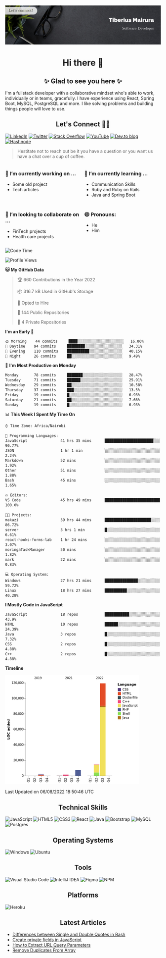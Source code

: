 ![cover-image](assets/images/banner.jpg)

<h1 align="center">
 Hi there 👋
</h1>

<h2 align="center"> ✨ Glad to see you here ✨ </h2>

I'm a fullstack developer with a collaborative mindset who's able to work, individually or in teams, gracefully. I have experience using React, Spring Boot, MySQL, PostgreSQL and more. I like solving problems and building things people will love to use.

<h2 align="center"> Let's Connect 🤝🏾 </h2>

[![LinkedIn](https://img.shields.io/badge/linkedin-%230077B5.svg?style=for-the-badge&logo=linkedin&logoColor=white)](https://www.linkedin.com/in/tiberius-mairura/) [![Twitter](https://img.shields.io/badge/Twitter-%231DA1F2.svg?style=for-the-badge&logo=Twitter&logoColor=white)](https://twitter.com/hermit_tiberius) [![Stack Overflow](https://img.shields.io/badge/-Stackoverflow-FE7A16?style=for-the-badge&logo=stack-overflow&logoColor=white)](https://stackoverflow.com/users/11869442/tiberius) [![YouTube](https://img.shields.io/badge/YouTube-%23FF0000.svg?style=for-the-badge&logo=YouTube&logoColor=white)](https://www.youtube.com/channel/UCEyv3oMzvLUv6tGs9KD_S_A) [![Dev.to blog](https://img.shields.io/badge/dev.to-0A0A0A?style=for-the-badge&logo=dev.to&logoColor=white)](https://dev.to/hermitex) [![Hashnode](https://img.shields.io/badge/Hashnode-2962FF?style=for-the-badge&logo=hashnode&logoColor=white)](https://hashnode.com/@hermitex)

> Hestitate not to reach out be it you have a question or you want us have a chat over a cup of coffee.

<div style="display: grid; gap: 0.5rem; grid-template-columns: repeat(2, 1fr);">

<div>

<h3>🔭  I’m currently working on ...</h3>

- Some old project
- Tech articles

</div>

<div>

<h3>🌱 I’m currently learning ...</h3>

- Communication Skills
- Ruby and Ruby on Rails
- Java and Spring Boot

</div>

<div>
<h3>👯 I’m looking to collaborate on ...</h3>

- FinTech projects
- Health care projects

</div>

<div>
<h3>😄 Pronouns:</h3>

- He
- Him
  
</div>

</div>

<!--START_SECTION:waka-->
![Code Time](http://img.shields.io/badge/Code%20Time-0%20secs-blue)

![Profile Views](http://img.shields.io/badge/Profile%20Views-19-blue)

**🐱 My GitHub Data** 

> 🏆 660 Contributions in the Year 2022
 > 
> 📦 316.7 kB Used in GitHub's Storage 
 > 
> 💼 Opted to Hire
 > 
> 📜 144 Public Repositories 
 > 
> 🔑 4 Private Repositories  
 > 
**I'm an Early 🐤** 

```text
🌞 Morning    44 commits     ████░░░░░░░░░░░░░░░░░░░░░   16.06% 
🌆 Daytime    94 commits     ████████░░░░░░░░░░░░░░░░░   34.31% 
🌃 Evening    110 commits    ██████████░░░░░░░░░░░░░░░   40.15% 
🌙 Night      26 commits     ██░░░░░░░░░░░░░░░░░░░░░░░   9.49%

```
📅 **I'm Most Productive on Monday** 

```text
Monday       78 commits     ███████░░░░░░░░░░░░░░░░░░   28.47% 
Tuesday      71 commits     ██████░░░░░░░░░░░░░░░░░░░   25.91% 
Wednesday    29 commits     ██░░░░░░░░░░░░░░░░░░░░░░░   10.58% 
Thursday     37 commits     ███░░░░░░░░░░░░░░░░░░░░░░   13.5% 
Friday       19 commits     █░░░░░░░░░░░░░░░░░░░░░░░░   6.93% 
Saturday     21 commits     ██░░░░░░░░░░░░░░░░░░░░░░░   7.66% 
Sunday       19 commits     █░░░░░░░░░░░░░░░░░░░░░░░░   6.93%

```


📊 **This Week I Spent My Time On** 

```text
⌚︎ Time Zone: Africa/Nairobi

💬 Programming Languages: 
JavaScript               41 hrs 35 mins      ██████████████████████░░░   90.77% 
JSON                     1 hr 1 min          ░░░░░░░░░░░░░░░░░░░░░░░░░   2.24% 
Markdown                 52 mins             ░░░░░░░░░░░░░░░░░░░░░░░░░   1.92% 
Other                    51 mins             ░░░░░░░░░░░░░░░░░░░░░░░░░   1.88% 
Bash                     45 mins             ░░░░░░░░░░░░░░░░░░░░░░░░░   1.65%

🔥 Editors: 
VS Code                  45 hrs 49 mins      █████████████████████████   100.0%

🐱‍💻 Projects: 
makazi                   39 hrs 44 mins      █████████████████████░░░░   86.72% 
server                   3 hrs 1 min         █░░░░░░░░░░░░░░░░░░░░░░░░   6.61% 
react-hooks-forms-lab    1 hr 24 mins        ░░░░░░░░░░░░░░░░░░░░░░░░░   3.07% 
moringaTaskManager       50 mins             ░░░░░░░░░░░░░░░░░░░░░░░░░   1.82% 
mark                     22 mins             ░░░░░░░░░░░░░░░░░░░░░░░░░   0.83%

💻 Operating System: 
Windows                  27 hrs 21 mins      ███████████████░░░░░░░░░░   59.72% 
Linux                    18 hrs 27 mins      ██████████░░░░░░░░░░░░░░░   40.28%

```

**I Mostly Code in JavaScript** 

```text
JavaScript               18 repos            ███████████░░░░░░░░░░░░░░   43.9% 
HTML                     10 repos            ██████░░░░░░░░░░░░░░░░░░░   24.39% 
Java                     3 repos             █░░░░░░░░░░░░░░░░░░░░░░░░   7.32% 
CSS                      2 repos             █░░░░░░░░░░░░░░░░░░░░░░░░   4.88% 
C++                      2 repos             █░░░░░░░░░░░░░░░░░░░░░░░░   4.88%

```


**Timeline**

![Chart not found](https://raw.githubusercontent.com/hermitex/hermitex/main/charts/bar_graph.png) 


 Last Updated on 06/08/2022 18:50:46 UTC
<!--END_SECTION:waka-->

<h2 align="center"> Technical Skills </h2>

![JavaScript](https://img.shields.io/badge/javascript-%23323330.svg?style=for-the-badge&logo=javascript&logoColor=%23F7DF1E) ![HTML5](https://img.shields.io/badge/html5-%23E34F26.svg?style=for-the-badge&logo=html5&logoColor=white) ![CSS3](https://img.shields.io/badge/css3-%231572B6.svg?style=for-the-badge&logo=css3&logoColor=white) ![React](https://img.shields.io/badge/react-%2320232a.svg?style=for-the-badge&logo=react&logoColor=%2361DAFB) ![Java](https://img.shields.io/badge/java-%23ED8B00.svg?style=for-the-badge&logo=java&logoColor=white) ![Bootstrap](https://img.shields.io/badge/bootstrap-%23563D7C.svg?style=for-the-badge&logo=bootstrap&logoColor=white) ![MySQL](https://img.shields.io/badge/mysql-%2300f.svg?style=for-the-badge&logo=mysql&logoColor=white) ![Postgres](https://img.shields.io/badge/postgres-%23316192.svg?style=for-the-badge&logo=postgresql&logoColor=white)

<h2 align="center"> Operating Systems </h2>

![Windows](https://img.shields.io/badge/Windows-0078D6?style=for-the-badge&logo=windows&logoColor=white) ![Ubuntu](https://img.shields.io/badge/Ubuntu-E95420?style=for-the-badge&logo=ubuntu&logoColor=white)

<h2 align="center"> Tools </h2>

![Visual Studio Code](https://img.shields.io/badge/Visual%20Studio%20Code-0078d7.svg?style=for-the-badge&logo=visual-studio-code&logoColor=white) ![IntelliJ IDEA](https://img.shields.io/badge/IntelliJIDEA-000000.svg?style=for-the-badge&logo=intellij-idea&logoColor=white) ![Figma](https://img.shields.io/badge/figma-%23F24E1E.svg?style=for-the-badge&logo=figma&logoColor=white) ![NPM](https://img.shields.io/badge/NPM-%23000000.svg?style=for-the-badge&logo=npm&logoColor=white)

<h2 align="center"> Platforms </h2>

![Heroku](https://img.shields.io/badge/heroku-%23430098.svg?style=for-the-badge&logo=heroku&logoColor=white)

 <h2 align="center">Latest Articles </h2>

- [Differences between Single and Double Quotes in Bash](https://dev.to/hermitex/differences-between-single-and-double-quotes-in-bash-3eog)
- [Create private fields in JavaScript](https://dev.to/hermitex/create-private-fields-in-javascript-3ean)
- [How to Extract URL Query Parameters](https://dev.to/hermitex/how-to-extract-url-search-parameters-4k58)
- [Remove Duplicates From Array](https://dev.to/hermitex/remove-duplicates-from-array-1d6h)
